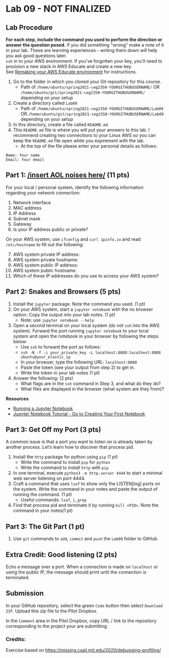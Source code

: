 # Lab 09 - NOT FINALIZED

## Lab Procedure

**For each step, include the command you used to perform the direction or answer the question posed.** If you did something "wrong" make a note of it in your lab. These are learning experiences - writing them down will help you ask good questions later.  
`ssh` in to your AWS environment. If you've forgotten your key, you'll need to provision a new stack in AWS Educate and create a new key.  
See [Remaking your AWS Educate environment](../../..) for instructions.

1. Go to the folder in which you cloned your Git repository for this course.
   - Path of `/home/ubuntu/spring2021-ceg2350-YOURGITHUBUSERNAME/` OR `/home/ubuntu/git/spring2021-ceg2350-YOURGITHUBUSERNAME/` depending on your setup
2. Create a directory called `Lab09`
   - Path of `/home/ubuntu/spring2021-ceg2350-YOURGITHUBUSERNAME/Lab09` OR `/home/ubuntu/git/spring2021-ceg2350-YOURGITHUBUSERNAME/Lab09` depending on your setup
3. In this directory, create a file called `README.md`
4. This `README.md` file is where you will put your answers to this lab. I recommend creating two connections to your Linux AWS so you can keep the `README.md` file open while you expirement with the lab.
   - At the top of the file please enter your personal details as follows:

```
Name: Your name
Email: Your email

```

## Part 1: [/insert AOL noises here/](https://www.youtube.com/watch?v=D1UY7eDRXrs) (11 pts)

For your local / personal system, identify the following information regarding your network connection:

1. Network interface
2. MAC address
3. IP Address
4. Subnet mask
5. Gateway
6. Is your IP address public or private?

On your AWS system, use `ifconfig` and `curl ipinfo.io` and read `/etc/hostname` to fill out the following:

7. AWS system private IP address:
8. AWS system private hostname:
9. AWS system public IP address:
10. AWS system public hostname:
11. Which of these IP addresses do you use to access your AWS system?

## Part 2: Snakes and Browsers (5 pts)

1. Install the `jupyter` package. Note the command you used. (1 pt)
2. On your AWS system, start a `jupyter notebook` with the no browser option. Copy the output into your lab notes. (1 pt)
   - Note: use `jupyter notebook --help`
3. Open a second terminal on your local system (do not `ssh` into the AWS system). Forward the port running `jupyter notebook` to your local system and open the notebook in your browser by following the steps below:
   - Use `ssh` to forward the port as follows:
   - `ssh -N -f -i your_private_key -L localhost:8888:localhost:8888 ubuntu@your_elastic_ip`
   - In your browser, type the following URL: `localhost:8888`
   - Paste the token (see your output from step 2) to get in.
   - Write the token in your lab notes (1 pt)
4. Answer the following: (2 pts)
   - What flags are in the `ssh` command in Step 3, and what do they do?
   - What files are displayed in the browser (what system are they from)?

**Resources**

- [Running a Jupyter Notebook](https://ljvmiranda921.github.io/notebook/2018/01/31/running-a-jupyter-notebook/)
- [Jupyter Notebook Tutorial - Go to Creating Your First Notebook](https://www.dataquest.io/blog/jupyter-notebook-tutorial/)

## Part 3: Get Off my Port (3 pts)

A common issue is that a port you want to listen on is already taken by another process. Let’s learn how to discover that process pid.

1. Install the `http` package for python using `pip` (1 pt)
   - Write the command to install `pip` for `python`
   - Write the command to install `http` with `pip`
2. In one terminal, execute `python3 -m http.server 4444` to start a minimal web server listening on port 4444.
3. Craft a command that uses `lsof` to show only the LISTEN[ing] ports on the system. Write the command in your notes and paste the output of running the command. (1 pt)
   - Useful commands: `lsof`, `|`, `grep`
4. Find that process pid and terminate it by running `kill <PID>`. Note the command in your notes(1 pt)

## Part 3: The Git Part (1 pt)

1. Use `git` commands to `add`, `commit` and `push` the `Lab09` folder to GitHub.

## Extra Credit: Good listening (2 pts)

Echo a message over a port. When a connection is made on `localhost` or using the public IP, the message should print until the connection is terminated.

## Submission

In your GitHub repository, select the green `Code` button then select `Download ZIP`. Upload this zip file to the Pilot Dropbox.

In the `Comment` area in the Pilot Dropbox, copy URL / link to the repository corresponding to the project your are submitting.


### Credits:

Exercise based on https://missing.csail.mit.edu/2020/debugging-profiling/
